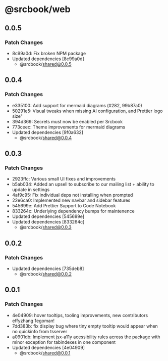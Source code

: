 # @srcbook/web

## 0.0.5

### Patch Changes

- 8c99a0d: Fix broken NPM package
- Updated dependencies [8c99a0d]
  - @srcbook/shared@0.0.5

## 0.0.4

### Patch Changes

- e335100: Add support for mermaid diagrams (#282, 99b87a0)
- 50291e5: Visual tweaks when missing AI configuration, and Prettier logo size"
- 394d369: Secrets must now be enabled per Srcbook
- 773ceec: Theme improvements for mermaid diagrams
- Updated dependencies [9f0a632]
  - @srcbook/shared@0.0.4

## 0.0.3

### Patch Changes

- 2923ffc: Various small UI fixes and improvements
- b5ab034: Added an upsell to subscribe to our mailing list + ability to update in settings
- 4af9c95: Fix individual deps not installing when prompted
- 22e6ca0: Implemented new navbar and sidebar features
- 545699e: Add Prettier Support to Code Notebook
- 833264c: Underlying dependency bumps for maintenence
- Updated dependencies [545699e]
- Updated dependencies [833264c]
  - @srcbook/shared@0.0.3

## 0.0.2

### Patch Changes

- Updated dependencies [735deb8]
  - @srcbook/shared@0.0.2

## 0.0.1

### Patch Changes

- 4e04909: hover tooltips, tooling improvements, new contributors effyzhang 1egoman!
- 7dd383b: fix display bug where tiny empty tooltip would appear when no quickinfo from tsserver
- a0901db: Implement jsx-a11y acessibility rules across the package with minor exception for tabindexes in one component
- Updated dependencies [4e04909]
  - @srcbook/shared@0.0.1
